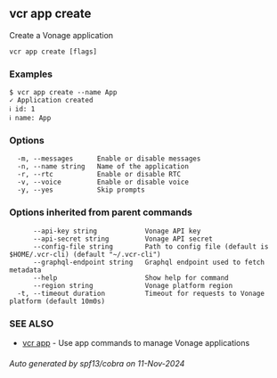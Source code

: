 ## vcr app create

Create a Vonage application

```
vcr app create [flags]
```

### Examples

```
$ vcr app create --name App
✓ Application created
ℹ id: 1
ℹ name: App

```

### Options

```
  -m, --messages      Enable or disable messages
  -n, --name string   Name of the application
  -r, --rtc           Enable or disable RTC
  -v, --voice         Enable or disable voice
  -y, --yes           Skip prompts
```

### Options inherited from parent commands

```
      --api-key string            Vonage API key
      --api-secret string         Vonage API secret
      --config-file string        Path to config file (default is $HOME/.vcr-cli) (default "~/.vcr-cli")
      --graphql-endpoint string   Graphql endpoint used to fetch metadata
      --help                      Show help for command
      --region string             Vonage platform region
  -t, --timeout duration          Timeout for requests to Vonage platform (default 10m0s)
```

### SEE ALSO

* [vcr app](vcr_app.md)	 - Use app commands to manage Vonage applications

###### Auto generated by spf13/cobra on 11-Nov-2024
